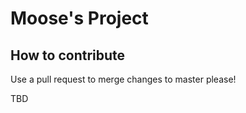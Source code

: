 # Moose's Project

## How to contribute

Use a pull request to merge changes to master please!

TBD
